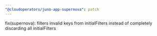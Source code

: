 ```yaml
---
"@cloudoperators/juno-app-supernova": patch
---
```


fix(supernova): filters invalid keys from initialFilters instead of completely discarding all initialFilters
